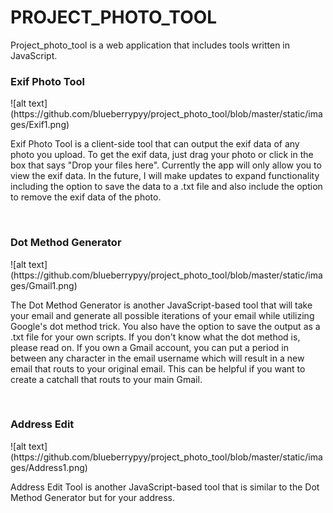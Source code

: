 <h1>PROJECT_PHOTO_TOOL</h1>

<p>Project_photo_tool is a web application that includes tools written in JavaScript.</p>

<h3>Exif Photo Tool</h3>
![alt text](https://github.com/blueberrypyy/project_photo_tool/blob/master/static/images/Exif1.png)
<p>Exif Photo Tool is a client-side tool that can output the exif data of any photo you upload. To get the exif data, just drag your photo or click in the box that says "Drop your files here". Currently the app will only allow you to view the exif data. In the future, I will make updates to expand functionality including the option to save the data to a .txt file and also include the option to remove the exif data of the photo.</p>

</br>

<h3>Dot Method Generator</h3>
![alt text](https://github.com/blueberrypyy/project_photo_tool/blob/master/static/images/Gmail1.png)
<p>The Dot Method Generator is another JavaScript-based tool that will take your email and generate all possible iterations of your email while utilizing Google's dot method trick. You also have the option to save the output as a .txt file for your own scripts. If you don't know what the dot method is, please read on. If you own a Gmail account, you can put a period in between any character in the email username which will result in a new email that routs to your original email. This can be helpful if you want to create a catchall that routs to your main Gmail.</p>

</br>

<h3>Address Edit</h3>
![alt text](https://github.com/blueberrypyy/project_photo_tool/blob/master/static/images/Address1.png)
<p>Address Edit Tool is another JavaScript-based tool that is similar to the Dot Method Generator but for your address.</p>

